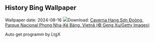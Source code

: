 ## History Bing Wallpaper
Wallpaper date: 2024-08-16
![](https://www.bing.com/th?id=OHR.HangCave_PT-BR4594901649_UHD.jpg&w=1000)Download: [Caverna Hang Sơn Đoòng, Parque Nacional Phong Nha-Kẻ Bàng, Vietnã (© Geng Xu/Getty Images)](https://www.bing.com/th?id=OHR.HangCave_PT-BR4594901649_UHD.jpg)

Auto get programm by LtgX
